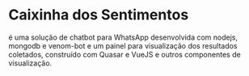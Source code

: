 # Caixinha dos Sentimentos

é uma solução de chatbot para WhatsApp desenvolvida com nodejs, mongodb e venom-bot e um painel para visualização dos resultados coletados, construído com Quasar e VueJS e outros componentes de visualização.
 
